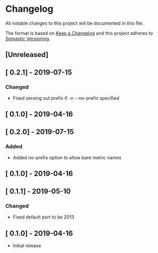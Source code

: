 # Changelog
All notable changes to this project will be documented in this file.

The format is based on [Keep a Changelog](http://keepachangelog.com/en/1.0.0/)
and this project adheres to [Semantic Versioning](http://semver.org/spec/v2.0.0.html).

## [Unreleased]

## [ 0.2.1] - 2019-07-15

### Changed
- Fixed zeroing out prefix if -n --no-prefix specified

## [ 0.1.0] - 2019-04-16
## [ 0.2.0] - 2019-07-15

### Added
- Added no-prefix option to allow bare metric names

## [ 0.1.0] - 2019-04-16
## [ 0.1.1] - 2019-05-10

### Changed
- Fixed default port to be 2013

## [ 0.1.0] - 2019-04-16
- Initial release

